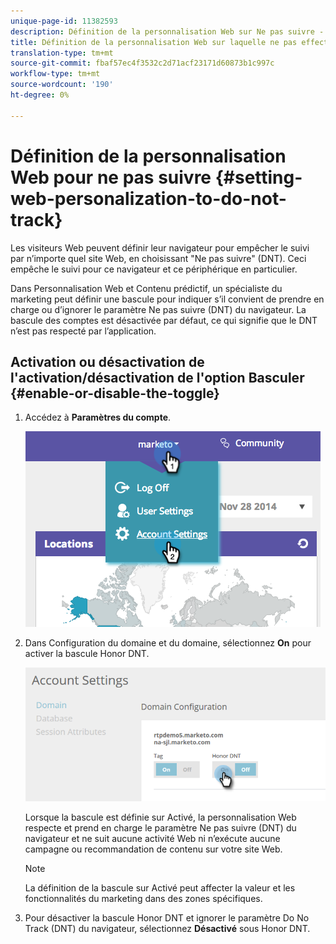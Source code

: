 ```yaml
---
unique-page-id: 11382593
description: Définition de la personnalisation Web sur Ne pas suivre - Documentation sur le marketing - Documentation sur le produit
title: Définition de la personnalisation Web sur laquelle ne pas effectuer de suivi
translation-type: tm+mt
source-git-commit: fbaf57ec4f3532c2d71acf23171d60873b1c997c
workflow-type: tm+mt
source-wordcount: '190'
ht-degree: 0%

---
```



# Définition de la personnalisation Web pour ne pas suivre {#setting-web-personalization-to-do-not-track}

Les visiteurs Web peuvent définir leur navigateur pour empêcher le suivi par n’importe quel site Web, en choisissant &quot;Ne pas suivre&quot; (DNT). Ceci empêche le suivi pour ce navigateur et ce périphérique en particulier.

Dans Personnalisation Web et Contenu prédictif, un spécialiste du marketing peut définir une bascule pour indiquer s’il convient de prendre en charge ou d’ignorer le paramètre Ne pas suivre (DNT) du navigateur. La bascule des comptes est désactivée par défaut, ce qui signifie que le DNT n’est pas respecté par l’application.

## Activation ou désactivation de l&#39;activation/désactivation de l&#39;option Basculer {#enable-or-disable-the-toggle}

1. Accédez à **Paramètres du compte**.

   ![](assets/image2014-12-1-23-3a3-3a12.png)

1. Dans Configuration du domaine et du domaine, sélectionnez **On** pour activer la bascule Honor DNT.

   ![](assets/two-1.png)

   Lorsque la bascule est définie sur Activé, la personnalisation Web respecte et prend en charge le paramètre Ne pas suivre (DNT) du navigateur et ne suit aucune activité Web ni n’exécute aucune campagne ou recommandation de contenu sur votre site Web.

   >[!NOTE]
   >
   >La définition de la bascule sur Activé peut affecter la valeur et les fonctionnalités du marketing dans des zones spécifiques.

1. Pour désactiver la bascule Honor DNT et ignorer le paramètre Do No Track (DNT) du navigateur, sélectionnez **Désactivé** sous Honor DNT.
